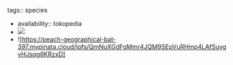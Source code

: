 tags:: species

- availability:: tokopedia
- ![](https://peach-geographical-bat-397.mypinata.cloud/ipfs/QmNYFwPoskQKytwhvg4fTVsKhFFygghqsw7siMZGUJS8X1)
- ![https://peach-geographical-bat-397.mypinata.cloud/ipfs/QmNuXGdFgMmr4JQM9SEpVuRHmp4LAfSuygyHJsqg8KRzxD]